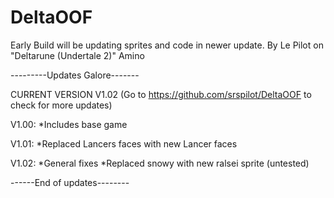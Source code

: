 # DeltaOOF

Early Build will be updating sprites and code in newer update.
By Le Pilot on "Deltarune (Undertale 2)" Amino

---------Updates Galore-------

CURRENT VERSION V1.02 
(Go to https://github.com/srspilot/DeltaOOF to check for more updates)

V1.00: 
*Includes base game

V1.01: 
*Replaced Lancers faces with new Lancer faces

V1.02:
*General fixes
*Replaced snowy with new ralsei sprite (untested)

------End of updates--------
